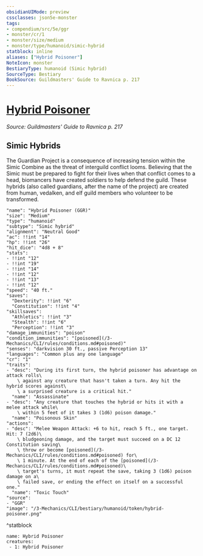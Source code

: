 ```yaml
---
obsidianUIMode: preview
cssclasses: json5e-monster
tags:
- compendium/src/5e/ggr
- monster/cr/1
- monster/size/medium
- monster/type/humanoid/simic-hybrid
statblock: inline
aliases: ["Hybrid Poisoner"]
NoteIcon: monster
BestiaryType: humanoid (Simic hybrid)
SourceType: Bestiary
BookSource: Guildmasters' Guide to Ravnica p. 217
---
```

# [Hybrid Poisoner](3-Mechanics\CLI\bestiary\humanoid/hybrid-poisoner-ggr.md)
*Source: Guildmasters' Guide to Ravnica p. 217*  

## Simic Hybrids

The Guardian Project is a consequence of increasing tension within the Simic Combine as the threat of interguild conflict looms. Believing that the Simic must be prepared to fight for their lives when that conflict comes to a head, biomancers have created soldiers to help defend the guild. These hybrids (also called guardians, after the name of the project) are created from human, vedalken, and elf guild members who volunteer to be transformed.

```statblock
"name": "Hybrid Poisoner (GGR)"
"size": "Medium"
"type": "humanoid"
"subtype": "Simic hybrid"
"alignment": "Neutral Good"
"ac": !!int "14"
"hp": !!int "26"
"hit_dice": "4d8 + 8"
"stats":
- !!int "12"
- !!int "19"
- !!int "14"
- !!int "12"
- !!int "13"
- !!int "12"
"speed": "40 ft."
"saves":
  "Dexterity": !!int "6"
  "Constitution": !!int "4"
"skillsaves":
  "Athletics": !!int "3"
  "Stealth": !!int "6"
  "Perception": !!int "3"
"damage_immunities": "poison"
"condition_immunities": "[poisoned](/3-Mechanics/CLI/rules/conditions.md#poisoned)"
"senses": "darkvision 30 ft., passive Perception 13"
"languages": "Common plus any one language"
"cr": "1"
"traits":
- "desc": "During its first turn, the hybrid poisoner has advantage on attack rolls\
    \ against any creature that hasn't taken a turn. Any hit the hybrid scores against\
    \ a surprised creature is a critical hit."
  "name": "Assassinate"
- "desc": "Any creature that touches the hybrid or hits it with a melee attack while\
    \ within 5 feet of it takes 3 (1d6) poison damage."
  "name": "Poisonous Skin"
"actions":
- "desc": "Melee Weapon Attack: +6 to hit, reach 5 ft., one target. Hit: 7 (2d6)\
    \ bludgeoning damage, and the target must succeed on a DC 12 Constitution saving\
    \ throw or become [poisoned](/3-Mechanics/CLI/rules/conditions.md#poisoned) for\
    \ 1 minute. At the end of each of the [poisoned](/3-Mechanics/CLI/rules/conditions.md#poisoned)\
    \ target's turns, it must repeat the save, taking 3 (1d6) poison damage on a\
    \ failed save, or ending the effect on itself on a successful one."
  "name": "Toxic Touch"
"source":
- "GGR"
"image": "/3-Mechanics/CLI/bestiary/humanoid/token/hybrid-poisoner.png"
```
^statblock

```encounter-table
name: Hybrid Poisoner
creatures:
 - 1: Hybrid Poisoner
```